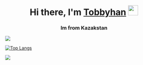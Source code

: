 <h1 align="center">Hi there, I'm <a href="https://daniilshat.ru/" target="_blank">Tobbyhan</a> 
<img src="https://github.com/blackcater/blackcater/raw/main/images/Hi.gif" height="32"/></h1>
<h3 align="center">Im from Kazakstan</h3>


 ![](https://komarev.com/ghpvc/?username=t0bby45)



 [![Top Langs](https://github-readme-stats.vercel.app/api/top-langs/?username=t0bby45)](https://github.com/anuraghazra/github-readme-stats)

![](https://github-profile-summary-cards.vercel.app/api/cards/profile-details?username=t0bby45&theme=solarized_dark)
<!---
t0bby45/t0bby45 is a ✨ special ✨ repository because its `README.md` (this file) appears on your GitHub profile.
You can click the Preview link to take a look at your changes.
--->
